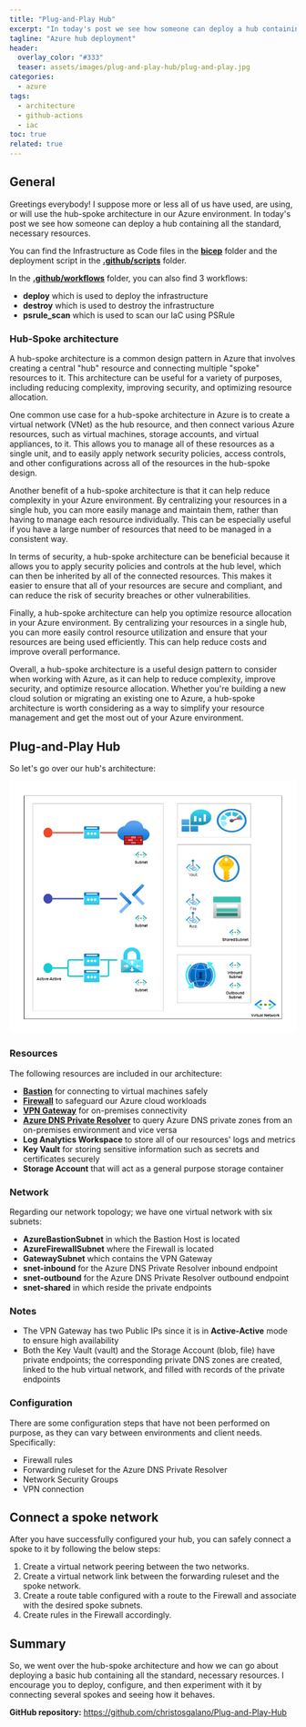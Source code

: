 ```yaml
---
title: "Plug-and-Play Hub"
excerpt: "In today's post we see how someone can deploy a hub containing all the standard, necessary resources."
tagline: "Azure hub deployment"
header:
  overlay_color: "#333"
  teaser: assets/images/plug-and-play-hub/plug-and-play.jpg
categories:
  - azure
tags:
  - architecture
  - github-actions
  - iac
toc: true
related: true
---
```


## General

Greetings everybody! I suppose more or less all of us have used, are using, or will use the hub-spoke architecture in our Azure environment. In today's post we see how someone can deploy a hub containing all the standard, necessary resources.

You can find the Infrastructure as Code files in the [**bicep**](https://github.com/christosgalano/Plug-and-Play-Hub/tree/main/bicep) folder and the deployment script in the [**.github/scripts**](https://github.com/christosgalano/Plug-and-Play-Hub/tree/main/.github/scripts) folder.

In the [**.github/workflows**](https://github.com/christosgalano/Plug-and-Play-Hub/tree/main/.github/workflows) folder, you can also find 3 workflows:

- **deploy** which is used to deploy the infrastructure
- **destroy** which is used to destroy the infrastructure
- **psrule_scan** which is used to scan our IaC using PSRule

### Hub-Spoke architecture

A hub-spoke architecture is a common design pattern in Azure that involves creating a central "hub" resource and connecting multiple "spoke" resources to it. This architecture can be useful for a variety of purposes, including reducing complexity, improving security, and optimizing resource allocation.

One common use case for a hub-spoke architecture in Azure is to create a virtual network (VNet) as the hub resource, and then connect various Azure resources, such as virtual machines, storage accounts, and virtual appliances, to it. This allows you to manage all of these resources as a single unit, and to easily apply network security policies, access controls, and other configurations across all of the resources in the hub-spoke design.

Another benefit of a hub-spoke architecture is that it can help reduce complexity in your Azure environment. By centralizing your resources in a single hub, you can more easily manage and maintain them, rather than having to manage each resource individually. This can be especially useful if you have a large number of resources that need to be managed in a consistent way.

In terms of security, a hub-spoke architecture can be beneficial because it allows you to apply security policies and controls at the hub level, which can then be inherited by all of the connected resources. This makes it easier to ensure that all of your resources are secure and compliant, and can reduce the risk of security breaches or other vulnerabilities.

Finally, a hub-spoke architecture can help you optimize resource allocation in your Azure environment. By centralizing your resources in a single hub, you can more easily control resource utilization and ensure that your resources are being used efficiently. This can help reduce costs and improve overall performance.

Overall, a hub-spoke architecture is a useful design pattern to consider when working with Azure, as it can help to reduce complexity, improve security, and optimize resource allocation. Whether you're building a new cloud solution or migrating an existing one to Azure, a hub-spoke architecture is worth considering as a way to simplify your resource management and get the most out of your Azure environment.

## Plug-and-Play Hub

So let's go over our hub's architecture:

![architecture](/assets/images/plug-and-play-hub/architecture.jpg)

### Resources

The following resources are included in our architecture:

- [**Bastion**](https://learn.microsoft.com/en-us/azure/bastion/bastion-overview) for connecting to virtual machines safely
- [**Firewall**](https://learn.microsoft.com/en-us/azure/firewall/overview) to safeguard our Azure cloud workloads
- [**VPN Gateway**](https://learn.microsoft.com/en-us/azure/vpn-gateway/vpn-gateway-about-vpngateways) for on-premises connectivity
- [**Azure DNS Private Resolver**](https://learn.microsoft.com/en-us/azure/dns/dns-private-resolver-overview) to query Azure DNS private zones from an on-premises environment and vice versa
- **Log Analytics Workspace** to store all of our resources' logs and metrics
- **Key Vault** for storing sensitive information such as secrets and certificates securely
- **Storage Account** that will act as a general purpose storage container

### Network

Regarding our network topology; we have one virtual network with six subnets:

- **AzureBastionSubnet** in which the Bastion Host is located
- **AzureFirewallSubnet** where the Firewall is located
- **GatewaySubnet** which contains the VPN Gateway
- **snet-inbound** for the Azure DNS Private Resolver inbound endpoint
- **snet-outbound** for the Azure DNS Private Resolver outbound endpoint
- **snet-shared** in which reside the private endpoints

### Notes

- The VPN Gateway has two Public IPs since it is in **Active-Active** mode to ensure high availability
- Both the Key Vault (vault) and the Storage Account (blob, file) have private endpoints; the corresponding private DNS zones are created, linked to the hub virtual network, and filled with records of the private endpoints

### Configuration

There are some configuration steps that have not been performed on purpose, as they can vary between environments and client needs. Specifically:

- Firewall rules
- Forwarding ruleset for the Azure DNS Private Resolver
- Network Security Groups
- VPN connection

## Connect a spoke network

After you have successfully configured your hub, you can safely connect a spoke to it by following the below steps:

1. Create a virtual network peering between the two networks.
2. Create a virtual network link between the forwarding ruleset and the spoke network.
3. Create a route table configured with a route to the Firewall and associate with the desired spoke subnets.
4. Create rules in the Firewall accordingly.

## Summary

So, we went over the hub-spoke architecture and how we can go about deploying a basic hub containing all the standard, necessary resources. I encourage you to deploy, configure, and then experiment with it by connecting several spokes and seeing how it behaves.

**GitHub repository:** <https://github.com/christosgalano/Plug-and-Play-Hub>
